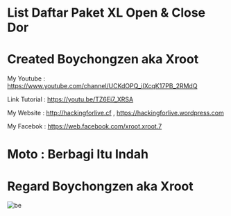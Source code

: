 # List Daftar Paket XL Open & Close Dor

# Created Boychongzen aka Xroot


My Youtube    : https://www.youtube.com/channel/UCKdOPQ_iIXcqK17PB_2RMdQ

Link Tutorial : https://youtu.be/TZ6Ei7_XRSA

My Website : http://hackingforlive.cf , https://hackingforlive.wordpress.com

My Facebok    : https://web.facebook.com/xroot.xroot.7

# Moto : Berbagi Itu Indah

# Regard Boychongzen aka Xroot

![be](https://raw.githubusercontent.com/boychongzen18/listdaftarpaketxl/master/xl.png)
